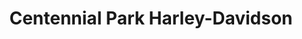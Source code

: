 ---
title: "Centennial Park Harley-Davidson"
url: /pataskala/centennial-park-harley-davidson/
shop: motorcycle
---